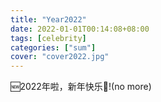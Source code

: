 ```yaml
---
title: "Year2022"
date: 2022-01-01T00:14:08+08:00
tags: [celebrity]
categories: ["sum"]
cover: "cover2022.jpg"
---
```

🆕2022年啦，新年快乐🥳!(no more)

<!--more-->
